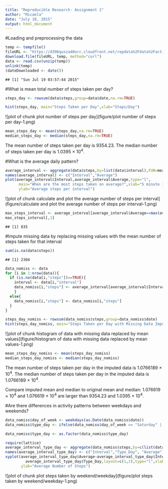 ```yaml
---
title: "Reproducible Research- Assignment 1"
author: "Micaela"
date: "July 18, 2015"
output: html_document
---
```


#Loading and preprocessing the data


```r
temp <- tempfile()
fileURL <- "https://d396qusza40orc.cloudfront.net/repdata%2Fdata%2Factivity.zip"
download.file(fileURL, temp, method="curl")
data <- read.csv(unzip(temp))
unlink(temp)
(dateDownloaded <- date())
```

```
## [1] "Sun Jul 19 03:57:44 2015"
```

#What is mean total number of steps taken per day?

```r
steps_day <- rowsum(data$steps,group=data$date,na.rm=TRUE)
```


```r
hist(steps_day, main="Steps Taken per Day",xlab="Steps/Day")
```

![plot of chunk plot number of steps per day](figure/plot number of steps per day-1.png) 


```r
mean_steps_day <- mean(steps_day,na.rm=TRUE)
median_steps_day <- median(steps_day,na.rm=TRUE)
```
The mean number of steps taken per day is 9354.23.
The median number of steps taken per day is 1.0395 &times; 10<sup>4</sup>.

#What is the average daily pattern?

```r
average_interval <- aggregate(data$steps,by=list(data$interval),FUN=mean,na.rm=TRUE)
names(average_interval) <- c("Interval","Average")
plot(average_interval$Interval,average_interval$Average,type="l",
      main="When are the most steps taken on average?",xlab="5 minute interval",
      ylab="Average steps per interval")
```

![plot of chunk calculate and plot the average number of steps per interval](figure/calculate and plot the average number of steps per interval-1.png) 

```r
max_steps_interval <- average_interval[average_interval$Average==max(average_interval$Average),]
max_steps_interval[,1]
```

```
## [1] 835
```

#Impute missing data by replacing missing values with the mean number of steps taken for that interval

```r
sum(is.na(data$steps))
```

```
## [1] 2304
```


```r
data_nomiss <- data
for (i in 1:nrow(data)){
  if (is.na(data[i,"steps"])==TRUE){
    interval <- data[i,"interval"]
    data_nomiss[i,"steps"] <- average_interval[average_interval$Interval==interval,][,2]
    }
  else{
    data_nomiss[i,"steps"] <- data_nomiss[i,"steps"]
  }
}
```


```r
steps_day_nomiss <- rowsum(data_nomiss$steps,group=data_nomiss$date)
hist(steps_day_nomiss, main="Steps Taken per Day with Missing Data Imputed",xlab="Steps/Day")
```

![plot of chunk histogram of data with missing data replaced by mean values](figure/histogram of data with missing data replaced by mean values-1.png) 


```r
mean_steps_day_nomiss <- mean(steps_day_nomiss)
median_steps_day_nomiss <- median(steps_day_nomiss)
```

The mean number of steps taken per day in the imputed data is 1.0766189 &times; 10<sup>4</sup>.
The median number of steps taken per day in the imputed data is 1.0766189 &times; 10<sup>4</sup>.

Compare imputed mean and median to original mean and median:
1.076619 &times; 10<sup>4</sup> and 1.076619 &times; 10<sup>4</sup> are larger than 9354.23 and 1.0395 &times; 10<sup>4</sup>.

#Are there differences in activity patterns between weekdays and weekends?

```r
data_nomiss$day_of_week <- weekdays(as.Date(data_nomiss$date))
data_nomiss$type_day <- ifelse(data_nomiss$day_of_week == "Saturday" | data_nomiss$day_of_week == "Sunday","Weekend", "Weekday")

data_nomiss$type_day <- as.factor(data_nomiss$type_day)
```


```r
require(lattice)
average_interval_type_day <- aggregate(data_nomiss$steps,by=c(list(data_nomiss$interval),list(data_nomiss$type_day)),FUN=mean)
names(average_interval_type_day) <- c("Interval","Type_Day", "Average")
xyplot(average_interval_type_day$Average~average_interval_type_day$Interval|
         average_interval_type_day$Type_Day,layout=c(1,2),type="l",xlab="Interval",
       ylab="Average Number of Steps")
```

![plot of chunk plot steps taken by weekend/weekday](figure/plot steps taken by weekend/weekday-1.png) 
